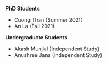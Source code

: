 **PhD Students**

- Cuong Than (Summer 2021)
- An La (Fall 2021)

**Undergraduate Students**

- Akash Munjial (Independent Study)
- Anushree Jana (Independent Study)

